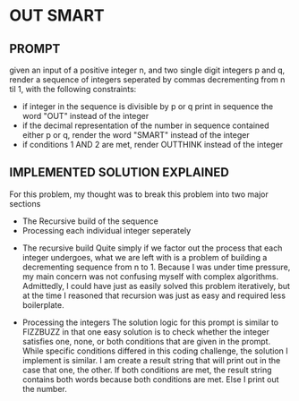 # OUT SMART 
## PROMPT 
given an input of a positive integer n, and two single digit integers p and q,
render a sequence of integers seperated by commas decrementing from n til 1,
with the following constraints:
- if integer in the sequence is divisible by p or q print in sequence the word "OUT"
instead of the integer
- if the decimal representation of the number in sequence contained either p or q,
render the word "SMART" instead of the integer
- if conditions 1 AND 2 are met, render OUTTHINK instead of the integer

## IMPLEMENTED SOLUTION EXPLAINED
For this problem, my thought was to break this problem into two major sections
* The Recursive build of the sequence
* Processing each individual integer seperately

- The recursive build
Quite simply if we factor out the process that each integer undergoes,
what we are left with is a problem of building a decrementing sequence
from n to 1.  Because I was under time pressure, my main concern was
not confusing myself with complex algorithms.  Admittedly, I could
have just as easily solved this problem iteratively, but at the time
I reasoned that recursion was just as easy and required less boilerplate.

- Processing the integers
The solution logic for this prompt is similar to FIZZBUZZ in that one
easy solution is to check whether the integer satisfies one, none, or both 
conditions that are given in the prompt.  While specific conditions differed
in this coding challenge, the solution I implement is similar. I 
am create a result string that will print out in the case that
one, the other. If both conditions are met, the result string contains both
words because both conditions are met. Else I print out the number.